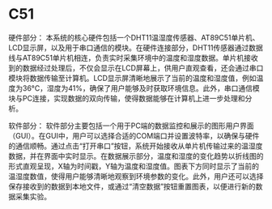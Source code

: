 # C51

硬件部分：
本系统的核心硬件包括一个DHT11温湿度传感器、AT89C51单片机、LCD显示屏，以及用于串口通信的模块。在硬件连接部分，DHT11传感器通过数据线与AT89C51单片机相连，负责实时采集环境中的温度和湿度数据。单片机接收到的数据经过处理后，不仅会显示在LCD屏幕上，供用户直观查看，还会通过串口模块将数据传输至计算机。LCD显示屏清晰地展示了当前的温度和湿度值，例如温度为36°C，湿度为41%，确保了用户能够及时获取环境信息。此外，串口通信模块与PC连接，实现数据的双向传输，使得数据能够在计算机上进一步处理和分析。
 
软件部分：
软件部分主要包括一个用于PC端的数据监控和展示的图形用户界面（GUI）。在GUI中，用户可以选择合适的COM端口并设置波特率，以确保与硬件的通信顺畅。通过点击“打开串口”按钮，系统开始接收从单片机传输过来的温湿度数据，并在界面中实时显示。在数据展示部分，温度和湿度的变化趋势以折线图的形式直观呈现，X轴为时间戳，Y轴为温度和湿度值。图表下方同时显示了当前的温湿度数值，使得用户能够清晰地观察到环境参数的变化。此外，用户还可以选择保存接收到的数据到本地文件，或通过“清空数据”按钮重置图表，以便进行新的数据采集实验。

   
  

